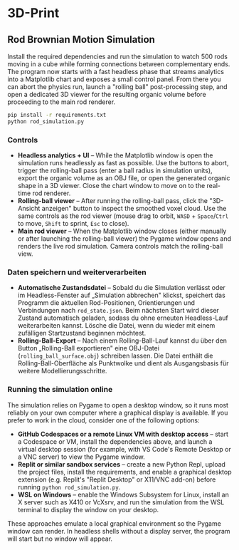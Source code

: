 # 3D-Print

## Rod Brownian Motion Simulation

Install the required dependencies and run the simulation to watch 500 rods moving in a cube while forming connections between complementary ends. The program now starts with a fast headless phase that streams analytics into a Matplotlib chart and exposes a small control panel. From there you can abort the physics run, launch a "rolling ball" post-processing step, and open a dedicated 3D viewer for the resulting organic volume before proceeding to the main rod renderer.

```bash
pip install -r requirements.txt
python rod_simulation.py
```

### Controls

* **Headless analytics + UI** – While the Matplotlib window is open the simulation runs headlessly as fast as possible. Use the buttons to abort, trigger the rolling-ball pass (enter a ball radius in simulation units), export the organic volume as an OBJ file, or open the generated organic shape in a 3D viewer. Close the chart window to move on to the real-time rod renderer.
* **Rolling-ball viewer** – After running the rolling-ball pass, click the "3D-Ansicht anzeigen" button to inspect the smoothed voxel cloud. Use the same controls as the rod viewer (mouse drag to orbit, `WASD` + `Space`/`Ctrl` to move, `Shift` to sprint, `Esc` to close).
* **Main rod viewer** – When the Matplotlib window closes (either manually or after launching the rolling-ball viewer) the Pygame window opens and renders the live rod simulation. Camera controls match the rolling-ball view.

### Daten speichern und weiterverarbeiten

* **Automatische Zustandsdatei** – Sobald du die Simulation verlässt oder im Headless-Fenster auf „Simulation abbrechen" klickst, speichert das Programm die aktuellen Rod-Positionen, Orientierungen und Verbindungen nach `rod_state.json`. Beim nächsten Start wird dieser Zustand automatisch geladen, sodass du ohne erneuten Headless-Lauf weiterarbeiten kannst. Lösche die Datei, wenn du wieder mit einem zufälligen Startzustand beginnen möchtest.
* **Rolling-Ball-Export** – Nach einem Rolling-Ball-Lauf kannst du über den Button „Rolling-Ball exportieren" eine OBJ-Datei (`rolling_ball_surface.obj`) schreiben lassen. Die Datei enthält die Rolling-Ball-Oberfläche als Punktwolke und dient als Ausgangsbasis für weitere Modellierungsschritte.

### Running the simulation online

The simulation relies on Pygame to open a desktop window, so it runs most reliably on your own computer where a graphical display is available. If you prefer to work in the cloud, consider one of the following options:

* **GitHub Codespaces or a remote Linux VM with desktop access** – start a Codespace or VM, install the dependencies above, and launch a virtual desktop session (for example, with VS Code's Remote Desktop or a VNC server) to view the Pygame window.
* **Replit or similar sandbox services** – create a new Python Repl, upload the project files, install the requirements, and enable a graphical desktop extension (e.g. Replit's "Replit Desktop" or X11/VNC add-on) before running `python rod_simulation.py`.
* **WSL on Windows** – enable the Windows Subsystem for Linux, install an X server such as X410 or VcXsrv, and run the simulation from the WSL terminal to display the window on your desktop.

These approaches emulate a local graphical environment so the Pygame window can render. In headless shells without a display server, the program will start but no window will appear.
